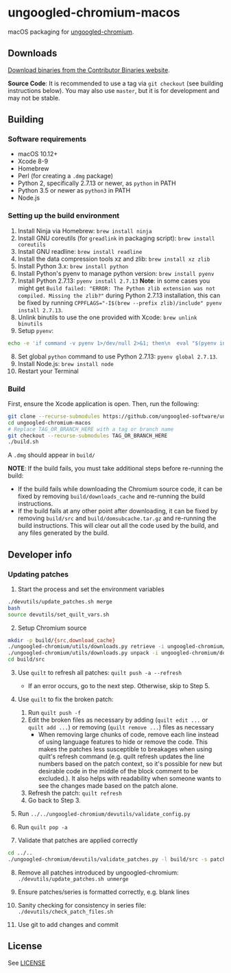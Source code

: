 # ungoogled-chromium-macos

macOS packaging for [ungoogled-chromium](//github.com/Eloston/ungoogled-chromium).

## Downloads

[Download binaries from the Contributor Binaries website](//ungoogled-software.github.io/ungoogled-chromium-binaries/).

**Source Code**: It is recommended to use a tag via `git checkout` (see building instructions below). You may also use `master`, but it is for development and may not be stable.

## Building

### Software requirements

* macOS 10.12+
* Xcode 8-9
* Homebrew
* Perl (for creating a `.dmg` package)
* Python 2, specifically 2.7.13 or newer, as `python` in PATH
* Python 3.5 or newer as `python3` in PATH
* Node.js

### Setting up the build environment

1. Install Ninja via Homebrew: `brew install ninja`
2. Install GNU coreutils (for `greadlink` in packaging script): `brew install coreutils`
3. Install GNU readline: `brew install readline`
4. Install the data compression tools xz and zlib: `brew install xz zlib`
5. Install Python 3.x: `brew install python`
6. Install Python's pyenv to manage python version: `brew install pyenv`
7. Install Python 2.7.13: `pyenv install 2.7.13`
**Note**: in some cases you might get `Build failed: "ERROR: The Python zlib extension was not compiled. Missing the zlib?"` during Python 2.7.13 installation, this can be fixed by running `CPPFLAGS="-I$(brew --prefix zlib)/include" pyenv install 2.7.13`. 
8. Unlink binutils to use the one provided with Xcode: `brew unlink binutils`
9. Setup `pyenv`:
```sh
echo -e 'if command -v pyenv 1>/dev/null 2>&1; then\n  eval "$(pyenv init -)"\nfi' >> ~/.bash_profile
```
8. Set global `python` command to use Python 2.7.13: `pyenv global 2.7.13`.
9. Install Node.js: `brew install node`
10. Restart your Terminal

### Build

First, ensure the Xcode application is open. Then, run the following:

```sh
git clone --recurse-submodules https://github.com/ungoogled-software/ungoogled-chromium-macos.git
cd ungoogled-chromium-macos
# Replace TAG_OR_BRANCH_HERE with a tag or branch name
git checkout --recurse-submodules TAG_OR_BRANCH_HERE
./build.sh
```

A `.dmg` should appear in `build/`

**NOTE**: If the build fails, you must take additional steps before re-running the build:

* If the build fails while downloading the Chromium source code, it can be fixed by removing `build/downloads_cache` and re-running the build instructions.
* If the build fails at any other point after downloading, it can be fixed by removing `build/src` and `build/domsubcache.tar.gz` and re-running the build instructions. This will clear out all the code used by the build, and any files generated by the build.

## Developer info

### Updating patches

1. Start the process and set the environment variables
```sh
./devutils/update_patches.sh merge
bash 
source devutils/set_quilt_vars.sh
```

2. Setup Chromium source
```sh
mkdir -p build/{src,download_cache}
./ungoogled-chromium/utils/downloads.py retrieve -i ungoogled-chromium/downloads.ini downloads.ini -c build/download_cache
./ungoogled-chromium/utils/downloads.py unpack -i ungoogled-chromium/downloads.ini downloads.ini -c build/download_cache build/src
cd build/src
```

3. Use `quilt` to refresh all patches: `quilt push -a --refresh`
	* If an error occurs, go to the next step. Otherwise, skip to Step 5.
4. Use `quilt` to fix the broken patch:
    1. Run `quilt push -f`
    2. Edit the broken files as necessary by adding (`quilt edit ...` or `quilt add ...`) or removing (`quilt remove ...`) files as necessary
        * When removing large chunks of code, remove each line instead of using language features to hide or remove the code. This makes the patches less susceptible to breakages when using quilt's refresh command (e.g. quilt refresh updates the line numbers based on the patch context, so it's possible for new but desirable code in the middle of the block comment to be excluded.). It also helps with readability when someone wants to see the changes made based on the patch alone.
    3. Refresh the patch: `quilt refresh`
    4. Go back to Step 3.
5. Run `../../ungoogled-chromium/devutils/validate_config.py`
6. Run `quilt pop -a`

7. Validate that patches are applied correctly
```sh
cd ../..
./ungoogled-chromium/devutils/validate_patches.py -l build/src -s patches/series.merged
```

8. Remove all patches introduced by ungoogled-chromium: `./devutils/update_patches.sh unmerge`

9. Ensure patches/series is formatted correctly, e.g. blank lines

10. Sanity checking for consistency in series file: `./devutils/check_patch_files.sh`

11. Use git to add changes and commit

## License

See [LICENSE](LICENSE)
